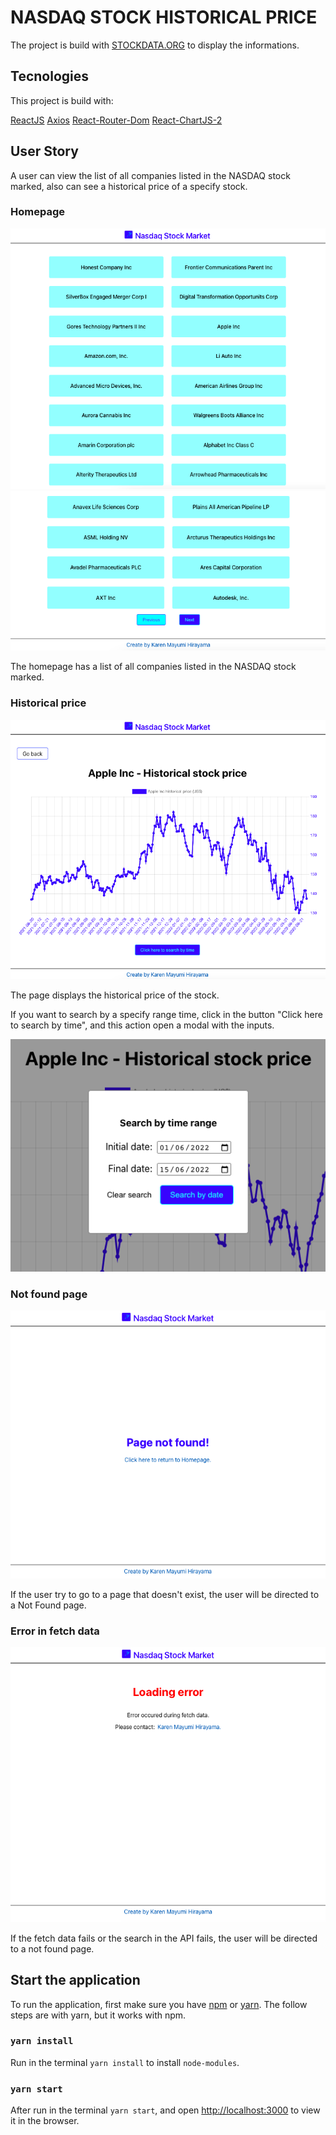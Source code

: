 # NASDAQ STOCK HISTORICAL PRICE 

The project is build with [STOCKDATA.ORG](https://www.stockdata.org/) to display the informations.

## Tecnologies

This project is build with:

[ReactJS](https://pt-br.reactjs.org/)
[Axios](https://axios-http.com/docs/intro)
[React-Router-Dom](https://v5.reactrouter.com/web/guides/quick-start)
[React-ChartJS-2](https://react-chartjs-2.js.org/)

## User Story

A user can view the list of all companies listed in the NASDAQ stock marked, also can see a historical price of a specify stock.
### Homepage

<img src="./HomePage_list.png" alt="Homepage list of all companies"></img>
<img src="./HomePage_btn.png" alt="Buttons to see more companies"></img>

The homepage has a list of all companies listed in the NASDAQ stock marked.

### Historical price

<img src="./StockPage.png" alt="Historical price of the stock" ></img>

The page displays the historical price of the stock.

If you want to search by a specify range time, click in the button "Click here to search by time", and this action open a modal with the inputs.

<img src="./StockPage_search_input.png" alt="Modal to search by range time"></img>

### Not found page

<img src="./NotFound.png" alt="Not found page"></img>

If the user try to go to a page that doesn't exist, the user will be directed to a Not Found page.

### Error in fetch data

<img src="./LoadingError.png" alt="Message to error in fetch data"></img>

If the fetch data fails or the search in the API fails, the user will be directed to a not found page.

## Start the application

To run the application, first make sure you have [npm](https://www.npmjs.com/) or [yarn](https://yarnpkg.com/). The follow steps are with yarn, but it works with npm.

### `yarn install`

Run in the terminal `yarn install` to install `node-modules`.

### `yarn start`

After run in the terminal `yarn start`, and open [http://localhost:3000](http://localhost:3000) to view it in the browser.